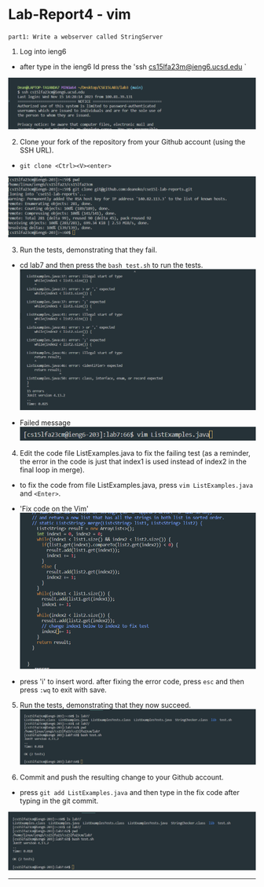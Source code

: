# Lab-Report4 - vim

`part1: Write a webserver called StringServer`

1. Log into ieng6

- after type in the ieng6 Id press the 'ssh cs15lfa23m@ieng6.ucsd.edu <enter>`

![Image](ienglogined.png)

2. Clone your fork of the repository from your Github account (using the SSH URL).

-  `git clone <Ctrl><V><enter>`

![Image](gitclone.png)

3. Run the tests, demonstrating that they fail.

- cd lab7 and then press the `bash test.sh` to run the tests.
![Image](errorvim.png)

- Failed message
![Image](logintovim2.png)

4. Edit the code file ListExamples.java to fix the failing test (as a reminder, the error in the code is just that index1 is used instead of index2 in the final loop in merge).

- to fix the code from file ListExamples.java, press `vim ListExamples.java` and `<Enter>`.

- 'Fix code on the Vim'
![Image](changevim.png)

- press 'i' to insert word. after fixing the error code, press `esc` and then press `:wq` to exit with save.

5. Run the tests, demonstrating that they now succeed.
![Image](successtest.png)

6. Commit and push the resulting change to your Github account.

- press `git add ListExamples.java` and then type in the fix code after typing in the git commit.

 ![Image](successtest.png)

---

